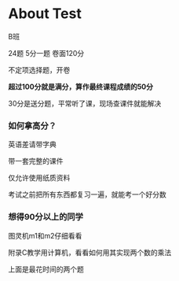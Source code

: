 # About Test

B班

24题 5分一题 卷面120分

不定项选择题，开卷

**超过100分就是满分，算作最终课程成绩的50分**

30分是送分题，平常听了课，现场查课件就能解决



### 如何拿高分？

英语差请带字典

带一套完整的课件

仅允许使用纸质资料

考试之前把所有东西都复习一遍，就能考一个好分数



### 想得90分以上的同学

图灵机m1和m2仔细看看

附录C教学用计算机，看看如何用其实现两个数的乘法

上面是最花时间的两个题